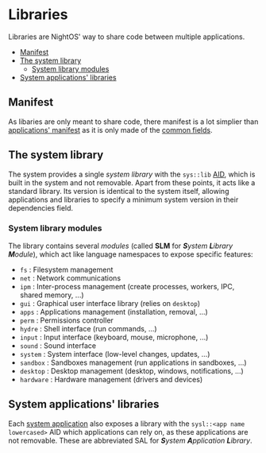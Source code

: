 # Libraries

Libraries are NightOS' way to share code between multiple applications.

- [Manifest](#manifest)
- [The system library](#the-system-library)
  - [System library modules](#system-library-modules)
- [System applications' libraries](#system-applications-libraries)

## Manifest

As libaries are only meant to share code, there manifest is a lot simplier than [applications' manifest](applications/manifest.md) as it is only made of the [common fields](applications-libraries.md#the-manifest).

## The system library

The system provides a single _system library_ with the `sys::lib` [AID](applications-libraries.md#application-identifier), which is built in the system and not removable. Apart from these points, it acts like a standard library. Its version is identical to the system itself, allowing applications and libraries to specify a minimum system version in their dependencies field.

### System library modules

The library contains several _modules_ (called **SLM** for _**S**ystem **L**ibrary **M**odule_), which act like language namespaces to expose specific features:

- `fs` : Filesystem management
- `net` : Network communications
- `ipm` : Inter-process management (create processes, workers, IPC, shared memory, ...)
- `gui` : Graphical user interface library (relies on `desktop`)
- `apps` : Applications management (installation, removal, ...)
- `perm` : Permissions controller
- `hydre` : Shell interface (run commands, ...)
- `input` : Input interface (keyboard, mouse, microphone, ...)
- `sound` : Sound interface
- `system` : System interface (low-level changes, updates, ...)
- `sandbox` : Sandboxes management (run applications in sandboxes, ...)
- `desktop` : Desktop management (desktop, windows, notifications, ...)
- `hardware` : Hardware management (drivers and devices)

## System applications' libraries

Each [system application](../concepts/applications.md#system-applications) also exposes a library with the `sysl::<app name lowercased>` AID which applications can rely on, as these applications are not removable. These are abbreviated SAL for _**S**ystem **A**pplication **L**ibrary_.